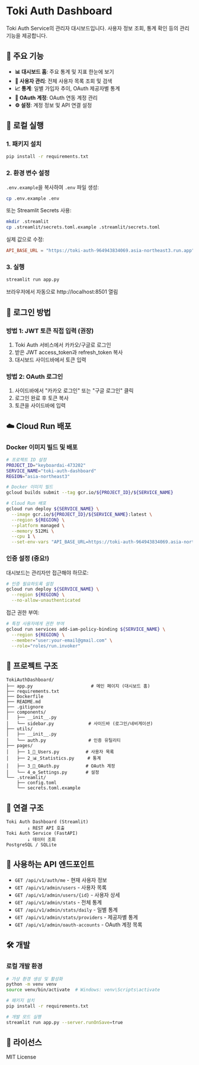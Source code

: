 # Toki Auth Dashboard

Toki Auth Service의 관리자 대시보드입니다. 사용자 정보 조회, 통계 확인 등의 관리 기능을 제공합니다.

## 🎯 주요 기능

- **📊 대시보드 홈**: 주요 통계 및 지표 한눈에 보기
- **👥 사용자 관리**: 전체 사용자 목록 조회 및 검색
- **📈 통계**: 일별 가입자 추이, OAuth 제공자별 통계
- **🔗 OAuth 계정**: OAuth 연동 계정 관리
- **⚙️ 설정**: 계정 정보 및 API 연결 설정

## 🚀 로컬 실행

### 1. 패키지 설치
```bash
pip install -r requirements.txt
```

### 2. 환경 변수 설정
`.env.example`을 복사하여 `.env` 파일 생성:
```bash
cp .env.example .env
```

또는 Streamlit Secrets 사용:
```bash
mkdir .streamlit
cp .streamlit/secrets.toml.example .streamlit/secrets.toml
```

실제 값으로 수정:
```toml
API_BASE_URL = "https://toki-auth-964943834069.asia-northeast3.run.app"
```

### 3. 실행
```bash
streamlit run app.py
```

브라우저에서 자동으로 http://localhost:8501 열림

## 🔐 로그인 방법

### 방법 1: JWT 토큰 직접 입력 (권장)

1. Toki Auth 서비스에서 카카오/구글로 로그인
2. 받은 JWT access_token과 refresh_token 복사
3. 대시보드 사이드바에서 토큰 입력

### 방법 2: OAuth 로그인

1. 사이드바에서 "카카오 로그인" 또는 "구글 로그인" 클릭
2. 로그인 완료 후 토큰 복사
3. 토큰을 사이드바에 입력

## ☁️ Cloud Run 배포

### Docker 이미지 빌드 및 배포

```bash
# 프로젝트 ID 설정
PROJECT_ID="keyboardai-473202"
SERVICE_NAME="toki-auth-dashboard"
REGION="asia-northeast3"

# Docker 이미지 빌드
gcloud builds submit --tag gcr.io/${PROJECT_ID}/${SERVICE_NAME}

# Cloud Run 배포
gcloud run deploy ${SERVICE_NAME} \
  --image gcr.io/${PROJECT_ID}/${SERVICE_NAME}:latest \
  --region ${REGION} \
  --platform managed \
  --memory 512Mi \
  --cpu 1 \
  --set-env-vars "API_BASE_URL=https://toki-auth-964943834069.asia-northeast3.run.app"
```

### 인증 설정 (중요!)

대시보드는 관리자만 접근해야 하므로:

```bash
# 인증 필요하도록 설정
gcloud run deploy ${SERVICE_NAME} \
  --region ${REGION} \
  --no-allow-unauthenticated
```

접근 권한 부여:
```bash
# 특정 사용자에게 권한 부여
gcloud run services add-iam-policy-binding ${SERVICE_NAME} \
  --region ${REGION} \
  --member="user:your-email@gmail.com" \
  --role="roles/run.invoker"
```

## 📂 프로젝트 구조

```
TokiAuthDashboard/
├── app.py                      # 메인 페이지 (대시보드 홈)
├── requirements.txt
├── Dockerfile
├── README.md
├── .gitignore
├── components/
│   ├── __init__.py
│   └── sidebar.py             # 사이드바 (로그인/네비게이션)
├── utils/
│   ├── __init__.py
│   └── auth.py                # 인증 유틸리티
├── pages/
│   ├── 1_👥_Users.py          # 사용자 목록
│   ├── 2_📊_Statistics.py     # 통계
│   ├── 3_🔗_OAuth.py          # OAuth 계정
│   └── 4_⚙️_Settings.py       # 설정
└── .streamlit/
    ├── config.toml
    └── secrets.toml.example
```

## 🔗 연결 구조

```
Toki Auth Dashboard (Streamlit)
        ↓ REST API 호출
Toki Auth Service (FastAPI)
        ↓ 데이터 조회
PostgreSQL / SQLite
```

## 📡 사용하는 API 엔드포인트

- `GET /api/v1/auth/me` - 현재 사용자 정보
- `GET /api/v1/admin/users` - 사용자 목록
- `GET /api/v1/admin/users/{id}` - 사용자 상세
- `GET /api/v1/admin/stats` - 전체 통계
- `GET /api/v1/admin/stats/daily` - 일별 통계
- `GET /api/v1/admin/stats/providers` - 제공자별 통계
- `GET /api/v1/admin/oauth-accounts` - OAuth 계정 목록

## 🛠 개발

### 로컬 개발 환경
```bash
# 가상 환경 생성 및 활성화
python -m venv venv
source venv/bin/activate  # Windows: venv\Scripts\activate

# 패키지 설치
pip install -r requirements.txt

# 개발 모드 실행
streamlit run app.py --server.runOnSave=true
```

## 📄 라이선스

MIT License


